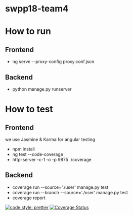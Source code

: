 # swpp18-team4

# How to run
## Frontend
 - ng serve --proxy-config proxy.conf.json
## Backend
 - python manage.py runserver

# How to test
## Frontend
we use Jasmine & Karma for angular testing
- npm install
- ng test --code-coverage
- http-server -c-1 -o -p 9875 ./coverage
## Backend
- coverage run --source='./user' manage.py test
- coverage run --branch --source='./user' manage.py test
- coverage report


[![code style: prettier](https://img.shields.io/badge/code_style-prettier-ff69b4.svg?style=flat-square)](https://github.com/prettier/prettier)
[![Coverage Status](https://coveralls.io/repos/github/cki86201/swpp18-team4/badge.svg)](https://coveralls.io/github/cki86201/swpp18-team4)

